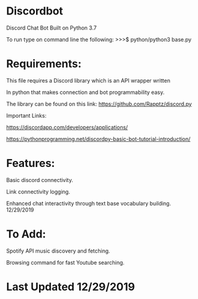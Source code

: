 # Discordbot

Discord Chat Bot Built on Python 3.7

To run type on command line the following: >>>$ python/python3 base.py

# Requirements:

This file requires a Discord library which is an API wrapper written

In python that makes connection and bot programmability easy.

The library can be found on this link: https://github.com/Rapptz/discord.py

Important Links:

https://discordapp.com/developers/applications/

https://pythonprogramming.net/discordpy-basic-bot-tutorial-introduction/

# Features:

Basic discord connectivity.

Link connectivity logging.

Enhanced chat interactivity through text base vocabulary building. 12/29/2019


# To Add:

Spotify API music discovery and fetching.

Browsing command for fast Youtube searching.

# Last Updated 12/29/2019
